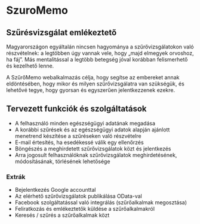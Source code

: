 # SzuroMemo
## Szűrésvizsgálat emlékeztető
Magyarországon egyáltalán nincsen hagyománya a szűrővizsgálatokon való részvételnek: a legtöbben úgy vannak vele, hogy „majd elmegyek orvoshoz, ha fáj”. Más mentalitással a legtöbb betegség jóval korábban felismerhető és kezelhető lenne.

A SzűrőMemo webalkalmazás célja, hogy segítse az embereket annak eldöntésében, hogy mikor és milyen szűrővizsgálatra van szükségük, és lehetővé tegye, hogy gyorsan és egyszerűen jelentkezzenek ezekre.

## Tervezett funkciók és szolgáltatások
* A felhasználó minden egészségügyi adatának megadása
* A korábbi szűrések és az egészségügyi adatok alapján ajánlott menetrend készítése a szűréseken való részvételre
* E-mail értesítés, ha esedékessé válik egy ellenőrzés
* Böngészés a meghirdetett szűrővizsgálatok közt és jelentkezés
* Arra jogosult felhasználóknak szűrővizsgálatok meghirdetésének, módosításának, törlésének lehetősége
### Extrák
* Bejelentkezés Google accounttal
* Az elérhető szűrővizsgálatok publikálása OData-val
* Facebook szolgáltatással való integrálás (szűrőalkalmak megosztása)
* Feliratkozás és emlékeztetők küldése a szűrőalkalmakról
* Keresés / szűrés a szűrőalkalmak közt
